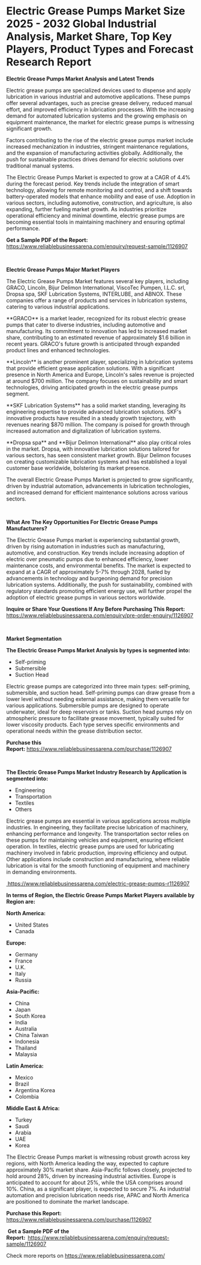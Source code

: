 <p><h1>Electric Grease Pumps Market Size 2025 - 2032 Global Industrial Analysis, Market Share, Top Key Players, Product Types and Forecast Research Report</h1></p><p><strong>Electric Grease Pumps Market Analysis and Latest Trends</strong></p>
<p><p>Electric grease pumps are specialized devices used to dispense and apply lubrication in various industrial and automotive applications. These pumps offer several advantages, such as precise grease delivery, reduced manual effort, and improved efficiency in lubrication processes. With the increasing demand for automated lubrication systems and the growing emphasis on equipment maintenance, the market for electric grease pumps is witnessing significant growth.</p><p>Factors contributing to the rise of the electric grease pumps market include increased mechanization in industries, stringent maintenance regulations, and the expansion of manufacturing activities globally. Additionally, the push for sustainable practices drives demand for electric solutions over traditional manual systems.</p><p>The Electric Grease Pumps Market is expected to grow at a CAGR of 4.4% during the forecast period. Key trends include the integration of smart technology, allowing for remote monitoring and control, and a shift towards battery-operated models that enhance mobility and ease of use. Adoption in various sectors, including automotive, construction, and agriculture, is also expanding, further fueling market growth. As industries prioritize operational efficiency and minimal downtime, electric grease pumps are becoming essential tools in maintaining machinery and ensuring optimal performance.</p></p>
<p><strong>Get a Sample PDF of the Report:&nbsp;</strong> <a href="https://www.reliablebusinessarena.com/enquiry/request-sample/1126907?utm_campaign=2031&utm_medium=2&utm_source=Github&utm_content=ia&utm_term=18022025&utm_id=electric-grease-pumps">https://www.reliablebusinessarena.com/enquiry/request-sample/1126907</a></p>
<p>&nbsp;</p>
<p><strong>Electric Grease Pumps Major Market Players</strong></p>
<p><p>The Electric Grease Pumps Market features several key players, including GRACO, Lincoln, Bijur Delimon International, ViscoTec Pumpen, I.L.C. srl, Dropsa spa, SKF Lubrication Systems, INTERLUBE, and ABNOX. These companies offer a range of products and services in lubrication systems, catering to various industrial applications.</p><p>**GRACO** is a market leader, recognized for its robust electric grease pumps that cater to diverse industries, including automotive and manufacturing. Its commitment to innovation has led to increased market share, contributing to an estimated revenue of approximately $1.6 billion in recent years. GRACO's future growth is anticipated through expanded product lines and enhanced technologies.</p><p>**Lincoln** is another prominent player, specializing in lubrication systems that provide efficient grease application solutions. With a significant presence in North America and Europe, Lincoln's sales revenue is projected at around $700 million. The company focuses on sustainability and smart technologies, driving anticipated growth in the electric grease pumps segment.</p><p>**SKF Lubrication Systems** has a solid market standing, leveraging its engineering expertise to provide advanced lubrication solutions. SKF's innovative products have resulted in a steady growth trajectory, with revenues nearing $870 million. The company is poised for growth through increased automation and digitalization of lubrication systems.</p><p>**Dropsa spa** and **Bijur Delimon International** also play critical roles in the market. Dropsa, with innovative lubrication solutions tailored for various sectors, has seen consistent market growth. Bijur Delimon focuses on creating customizable lubrication systems and has established a loyal customer base worldwide, bolstering its market presence.</p><p>The overall Electric Grease Pumps Market is projected to grow significantly, driven by industrial automation, advancements in lubrication technologies, and increased demand for efficient maintenance solutions across various sectors.</p></p>
<p>&nbsp;</p>
<p><strong>What Are The Key Opportunities For Electric Grease Pumps Manufacturers?</strong></p>
<p><p>The Electric Grease Pumps market is experiencing substantial growth, driven by rising automation in industries such as manufacturing, automotive, and construction. Key trends include increasing adoption of electric over pneumatic pumps due to enhanced efficiency, lower maintenance costs, and environmental benefits. The market is expected to expand at a CAGR of approximately 5-7% through 2028, fueled by advancements in technology and burgeoning demand for precision lubrication systems. Additionally, the push for sustainability, combined with regulatory standards promoting efficient energy use, will further propel the adoption of electric grease pumps in various sectors worldwide.</p></p>
<p><strong>Inquire or Share Your Questions If Any Before Purchasing This Report:</strong> <a href="https://www.reliablebusinessarena.com/enquiry/pre-order-enquiry/1126907?utm_campaign=2031&utm_medium=2&utm_source=Github&utm_content=ia&utm_term=18022025&utm_id=electric-grease-pumps">https://www.reliablebusinessarena.com/enquiry/pre-order-enquiry/1126907</a></p>
<p>&nbsp;</p>
<p><strong>Market Segmentation</strong></p>
<p><strong>The Electric Grease Pumps Market Analysis by types is segmented into:</strong></p>
<p><ul><li>Self-priming</li><li>Submersible</li><li>Suction Head</li></ul></p>
<p><p>Electric grease pumps are categorized into three main types: self-priming, submersible, and suction head. Self-priming pumps can draw grease from a lower level without needing external assistance, making them versatile for various applications. Submersible pumps are designed to operate underwater, ideal for deep reservoirs or tanks. Suction head pumps rely on atmospheric pressure to facilitate grease movement, typically suited for lower viscosity products. Each type serves specific environments and operational needs within the grease distribution sector.</p></p>
<p><strong>Purchase this Report:&nbsp;</strong><a href="https://www.reliablebusinessarena.com/purchase/1126907?utm_campaign=2031&utm_medium=2&utm_source=Github&utm_content=ia&utm_term=18022025&utm_id=electric-grease-pumps">https://www.reliablebusinessarena.com/purchase/1126907</a></p>
<p>&nbsp;</p>
<p><strong>The Electric Grease Pumps Market Industry Research by Application is segmented into:</strong></p>
<p><ul><li>Engineering</li><li>Transportation</li><li>Textiles</li><li>Others</li></ul></p>
<p><p>Electric grease pumps are essential in various applications across multiple industries. In engineering, they facilitate precise lubrication of machinery, enhancing performance and longevity. The transportation sector relies on these pumps for maintaining vehicles and equipment, ensuring efficient operation. In textiles, electric grease pumps are used for lubricating machinery involved in fabric production, improving efficiency and output. Other applications include construction and manufacturing, where reliable lubrication is vital for the smooth functioning of equipment and machinery in demanding environments.</p></p>
<p><a href="https://www.reliablebusinessarena.com/electric-grease-pumps-r1126907?utm_campaign=2031&utm_medium=2&utm_source=Github&utm_content=ia&utm_term=18022025&utm_id=electric-grease-pumps">&nbsp;https://www.reliablebusinessarena.com/electric-grease-pumps-r1126907</a></p>
<p><strong>In terms of Region, the Electric Grease Pumps Market Players available by Region are:</strong></p>
<p>
    <p> <strong> North America: </strong>
        <ul>
            <li>United States</li>
            <li>Canada</li>
        </ul>
        </p> 
    <p> <strong> Europe: </strong>
        <ul>
            <li>Germany</li>
            <li>France</li>
            <li>U.K.</li>
            <li>Italy</li>
            <li>Russia</li>
        </ul>
        </p> 
    <p> <strong> Asia-Pacific: </strong>
        <ul>
            <li>China</li>
            <li>Japan</li>
            <li>South Korea</li>
            <li>India</li>
            <li>Australia</li>
            <li>China Taiwan</li>
            <li>Indonesia</li>
            <li>Thailand</li>
            <li>Malaysia</li>
        </ul>
        </p> 
    <p> <strong> Latin America: </strong>
        <ul>
            <li>Mexico</li>
            <li>Brazil</li>
            <li>Argentina Korea</li>
            <li>Colombia</li>
        </ul>
        </p> 
    <p> <strong> Middle East & Africa: </strong>
        <ul>
            <li>Turkey</li>
            <li>Saudi</li>
            <li>Arabia</li>
            <li>UAE</li>
            <li>Korea</li>
        </ul>
    </p>
    </p>
<p><p>The Electric Grease Pumps market is witnessing robust growth across key regions, with North America leading the way, expected to capture approximately 30% market share. Asia-Pacific follows closely, projected to hold around 28%, driven by increasing industrial activities. Europe is anticipated to account for about 25%, while the USA comprises around 10%. China, as a significant player, is expected to secure 7%. As industrial automation and precision lubrication needs rise, APAC and North America are positioned to dominate the market landscape.</p></p>
<p><strong>Purchase this Report: </strong><a href="https://www.reliablebusinessarena.com/purchase/1126907?utm_campaign=2031&utm_medium=2&utm_source=Github&utm_content=ia&utm_term=18022025&utm_id=electric-grease-pumps">https://www.reliablebusinessarena.com/purchase/1126907</a></p>
<p>&nbsp;<strong>Get a Sample PDF of the Report:&nbsp;&nbsp;</strong><a href="https://www.reliablebusinessarena.com/enquiry/request-sample/1126907?utm_campaign=2031&utm_medium=2&utm_source=Github&utm_content=ia&utm_term=18022025&utm_id=electric-grease-pumps">https://www.reliablebusinessarena.com/enquiry/request-sample/1126907</a></p>
<p><strong></strong></p>
<p>Check more reports on <a href="https://www.reliablebusinessarena.com/?utm_campaign=2031&utm_medium=2&utm_source=Github&utm_content=ia&utm_term=18022025&utm_id=electric-grease-pumps">https://www.reliablebusinessarena.com/</a></p>
